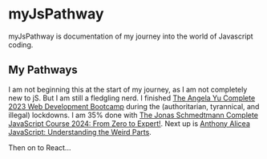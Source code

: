 # myJsPathway
myJsPathway is documentation of my journey into the world of Javascript coding.

## My Pathways
I am not beginning this at the start of my journey, as I am not completely new to jS. But I am still a fledgling nerd. I finished [The Angela Yu Complete 2023 Web Development Bootcamp](https://www.udemy.com/course/the-complete-web-development-bootcamp/) during the (authoritarian, tyrannical, and illegal) lockdowns. I am 35% done with [The Jonas Schmedtmann Complete JavaScript Course 2024: From Zero to Expert!](https://www.udemy.com/course/the-complete-javascript-course/). Next up is [Anthony Alicea JavaScript: Understanding the Weird Parts](https://www.udemy.com/course/understand-javascript/).

Then on to React...
